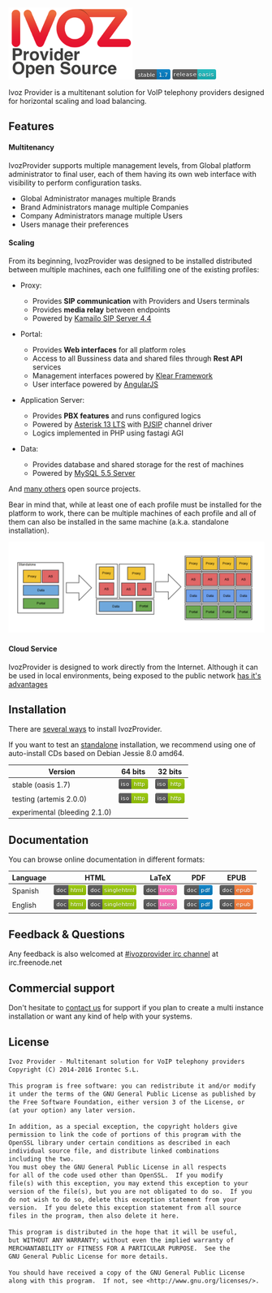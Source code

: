 ![IvozProvider Logo](web/admin/public/images/logoprovider.png) ![stable](web/admin/public/images/stable-1.7-blue.png) ![release](web/admin/public/images/release-oasis-14b9bc.png)

Ivoz Provider is a multitenant solution for VoIP telephony providers designed for horizontal scaling and load balancing.

## Features
#### Multitenancy
IvozProvider supports multiple management levels, from Global platform administrator to final user, each of them having its own web interface with visibility to perform configuration tasks.

 * Global Administrator manages multiple Brands
 * Brand Administrators manage multiple Companies
 * Company Administrators manage multiple Users
 * Users manage their preferences

#### Scaling
From its beginning, IvozProvider was designed to be installed distributed between multiple machines, each one fullfilling one of the existing profiles:

 * Proxy:
   - Provides **SIP communication** with Providers and Users terminals
   - Provides **media relay** between endpoints
   - Powered by [Kamailo SIP Server 4.4](https://www.kamailio.org/w/)

 * Portal:
   - Provides **Web interfaces** for all platform roles
   - Access to all Bussiness data and shared files through **Rest API** services
   - Management interfaces powered by [Klear Framework](https://www.irontec.com/internet/klear)
   - User interface powered by [AngularJS](https://angularjs.org/)

 * Application Server:
   - Provides **PBX features** and runs configured logics
   - Powered by [Asterisk 13 LTS](http://www.asterisk.org/) with [PJSIP](http://www.pjsip.org/) channel driver
   - Logics implemented in PHP using fastagi AGI

 * Data:
   - Provides database and shared storage for the rest of machines
   - Powered by [MySQL 5.5 Server](http://www.mysql.com/)

And [many others](https://irontec.github.io/ivozprovider/en/intro/what_is_inside.html) open source projects.

Bear in mind that, while at least one of each profile must be installed for the platform to work, there can be multiple machines of each profile and all of them can also be installed in the same machine (a.k.a. standalone installation).

![scaling](web/admin/public/images/horizontalscaling.png)

#### Cloud Service
IvozProvider is designed to work directly from the Internet. Although it can be used in local environments, being exposed to the public network [has it's advantages](https://irontec.github.io/ivozprovider/en/intro/what_is_ivozprovider.html#exposed-to-the-public-network)

## Installation

There are [several ways](https://irontec.github.io/ivozprovider/en/installation) to install IvozProvider.

If you want to test an [standalone](https://irontec.github.io/ivozprovider/en/installation/install_types.html#instalacion-standalone) installation, we recommend using one of auto-install CDs based on Debian Jessie 8.0 amd64.


| Version  | 64 bits  | 32 bits |
|----------|:--------:|:-------:|
|stable (oasis 1.7) | [![iso http](portals/public/images/iso-http-green.png)](http://packages.irontec.com/isos/ivozprovider-1.7.0-oasis-amd64.iso)| [![iso http](portals/public/images/iso-http-green.png)](http://packages.irontec.com/isos/ivozprovider-1.7.0-oasis-i386.iso)|
|testing (artemis 2.0.0) | [![iso http](web/admin/public/images/iso-http-green.png)](http://packages.irontec.com/isos/ivozprovider-2.0~2.0.0-artemis-amd64.iso)| [![iso http](web/admin/public/images/iso-http-green.png)](http://packages.irontec.com/isos/ivozprovider-2.0~2.0.0-artemis-i386.iso)|
|experimental (bleeding 2.1.0) | |


## Documentation

You can browse online documentation in different formats:

| Language | HTML | LaTeX | PDF | EPUB |
|----------|:----:|:-----:|:---:|:----:|
| Spanish  | [![badge html](web/admin/public/images/doc-html-green.png)](https://irontec.github.io/ivozprovider/es) [![badge singlehtml](web/admin/public/images/doc-singlehtml-green.png)](https://irontec.github.io/ivozprovider/essingle) | [![badge latex](web/admin/public/images/doc-latex-ff69b4.png)](https://irontec.github.io/ivozprovider/eslatex/artemis/IvozProvider.tex) | [![badge pdf](web/admin/public/images/doc-pdf-blue.png)](https://irontec.github.io/ivozprovider/artemis/bleeding/IvozProvider.pdf) | [![badge epub](web/admin/public/images/doc-epub-orange.png)](https://irontec.github.io/ivozprovider/esepub/artemis/IvozProvider.epub) |
| English  | [![badge html](web/admin/public/images/doc-html-green.png)](https://irontec.github.io/ivozprovider/en) [![badge singlehtml](web/admin/public/images/doc-singlehtml-green.png)](https://irontec.github.io/ivozprovider/ensingle) | [![badge latex](web/admin/public/images/doc-latex-ff69b4.png)](https://irontec.github.io/ivozprovider/enlatex/artemis/IvozProvider.tex) | [![badge pdf](web/admin/public/images/doc-pdf-blue.png)](https://irontec.github.io/ivozprovider/artemis/bleeding/IvozProvider.pdf) | [![badge epub](web/admin/public/images/doc-epub-orange.png)](https://irontec.github.io/ivozprovider/esepub/artemis/IvozProvider.epub) |


## Feedback & Questions

Any feedback is also welcomed at [#ivozprovider irc channel](https://webchat.freenode.net/?channels=ivozprovider) at irc.freenode.net

## Commercial support

Don't hesitate to [contact us](https://www.irontec.com/contacto) for support if you plan to create a multi instance installation or want any kind of help with your systems.

## License
    Ivoz Provider - Multitenant solution for VoIP telephony providers
    Copyright (C) 2014-2016 Irontec S.L.

    This program is free software: you can redistribute it and/or modify
    it under the terms of the GNU General Public License as published by
    the Free Software Foundation, either version 3 of the License, or
    (at your option) any later version.

    In addition, as a special exception, the copyright holders give
    permission to link the code of portions of this program with the
    OpenSSL library under certain conditions as described in each
    individual source file, and distribute linked combinations
    including the two.
    You must obey the GNU General Public License in all respects
    for all of the code used other than OpenSSL.  If you modify
    file(s) with this exception, you may extend this exception to your
    version of the file(s), but you are not obligated to do so.  If you
    do not wish to do so, delete this exception statement from your
    version.  If you delete this exception statement from all source
    files in the program, then also delete it here.

    This program is distributed in the hope that it will be useful,
    but WITHOUT ANY WARRANTY; without even the implied warranty of
    MERCHANTABILITY or FITNESS FOR A PARTICULAR PURPOSE.  See the
    GNU General Public License for more details.

    You should have received a copy of the GNU General Public License
    along with this program.  If not, see <http://www.gnu.org/licenses/>.

